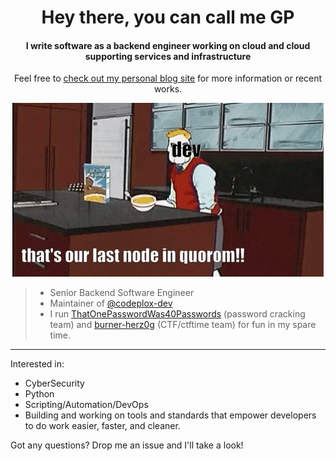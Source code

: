 <h1 align="center">Hey there, you can call me GP</h1>

<h4 align="center">I write software as a backend engineer working on cloud and cloud supporting services and infrastructure</h4>

<p align="center">Feel free to <a href="https://barelycompetent.dev/">check out my personal blog site</a> for more information or recent works. 
</p>

<p align="center">
  <img src="https://raw.githubusercontent.com/bigpick/bigpick/main/hm.gif">
</p>


> * Senior Backend Software Engineer
> * Maintainer of [@codeplox-dev](https://github.com/codeplox-dev)
> * I run [ThatOnePasswordWas40Passwords](https://github.com/ThatOnePasswordWas40Passwords) (password cracking team) and [burner-herz0g](https://ctftime.org/team/63292/) (CTF/ctftime team) for fun in my spare time.


---
  
Interested in: 

* CyberSecurity
* Python
* Scripting/Automation/DevOps
* Building and working on tools and standards that empower developers to do work easier, faster, and cleaner.

Got any questions? Drop me an issue and I'll take a look!
